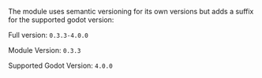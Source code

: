 The module uses semantic versioning for its own versions but adds a suffix for the supported godot version:

Full version: `0.3.3-4.0.0`

Module Version: `0.3.3`

Supported Godot Version: `4.0.0`
